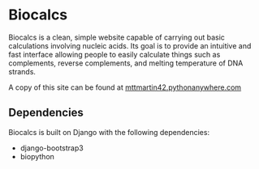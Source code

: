 # Biocalcs

Biocalcs is a clean, simple website capable of carrying out basic calculations involving nucleic acids. Its goal is to provide an intuitive and fast interface allowing people to easily calculate things such as complements, reverse complements, and melting temperature of DNA strands.

A copy of this site can be found at  [mttmartin42.pythonanywhere.com](mttmartin42.pythonanywhere.com)

## Dependencies

Biocalcs is built on Django with the following dependencies:
* django-bootstrap3
* biopython


